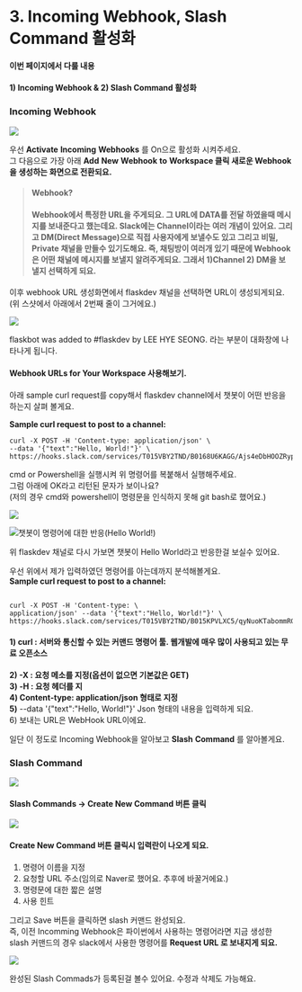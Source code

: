# 3. Incoming Webhook, Slash Command 활성화

#### 이번 페이지에서 다룰 내용 

#### 1\) Incoming Webhook & 2\) Slash Command 활성화

### Incoming Webhook

![](../../../../.gitbook/assets/image%20%28277%29.png)

우선 **Activate** **Incoming** **Webhooks** 를 On으로 활성화 시켜주세요.   
그 다음으로 가장 아래  **Add** **New** **Webhook** **to** **Workspace 클릭 새로운 Webhook을 생성하는 화면으로 전환되요.**   


> #### Webhook?  
>
> #### Webhook에서 특정한 URL을 주게되요. 그 URL에 DATA를 전달 하였을때 메시지를 보내준다고 했는데요. Slack에는 Channel이라는 여러 개념이 있어요. 그리고 DM\(Direct Message\)으로 직접 사용자에게 보낼수도 있고 그리고 비밀, Private 채널을 만들수 있기도해요.  즉, 채팅방이 여러개 있기 때문에 Webhook은 어떤 채널에 메시지를 보낼지 알려주게되요.  그래서 1\)Channel 2\) DM을 보낼지 선택하게 되요.

이후 webhook URL 생성화면에서 flaskdev 채널을 선택하면 URL이 생성되게되요. \(위 스샷에서 아래에서 2번째 줄이 그거에요.\)  
  


![](../../../../.gitbook/assets/image%20%28285%29.png)

flaskbot was added to \#flaskdev by LEE HYE SEONG. 라는 부분이 대화창에 나타나게 됩니다.   


#### Webhook URLs for Your Workspace 사용해보기. 

아래 sample curl request를 copy해서 flaskdev channel에서 챗봇이 어떤 반응을 하는지 살펴 볼게요. 

 **Sample curl request to post to a channel:**

```text
curl -X POST -H 'Content-type: application/json' \
--data '{"text":"Hello, World!"}' \
https://hooks.slack.com/services/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
```

cmd or Powershell을 실행시켜 위 명령어를 복붙해서 실행해주세요.   
그럼 아래에 OK라고 리턴된 문자가 보이나요?  
\(저의 경우 cmd와 powershell이 명령문을 인식하지 못해 git bash로 했어요.\)  


![](../../../../.gitbook/assets/image%20%28257%29.png)

![&#xCC57;&#xBD07;&#xC774; &#xBA85;&#xB839;&#xC5B4;&#xC5D0; &#xB300;&#xD55C; &#xBC18;&#xC751;\(Hello World!\)](../../../../.gitbook/assets/image%20%28260%29.png)

위 flaskdev 채널로 다시 가보면 챗봇이 Hello World라고 반응한걸 보실수 있어요.   
  
우선 위에서 제가 입력하였던 명령어를 아는데까지 분석해볼게요.   
**Sample curl request to post to a channel:**

```text

curl -X POST -H 'Content-type: \
application/json' --data '{"text":"Hello, World!"}' \
https://hooks.slack.com/services/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

```

#### 1\) curl :  서버와 통신할 수 있는 커맨드 명령어 툴. 웹개발에 매우 많이 사용되고 있는 **무료 오픈소스**

**2\) -X : 요청 메소를 지정\(옵션이 없으면 기본값은 GET\)  
3\)  -H : 요청 헤더를 지  
4\) Content-type: application/json 형태로 지정   
5\)** --data '{"text":"Hello, World!"}' Json 형태의 내용을 입력하게 되요.   
6\)  보내는 URL은 WebHook URL이에요.  
  
일단 이 정도로  Incoming Webhook을 알아보고 **Slash** **Command** 를 알아볼게요.   


### Slash Command

![](../../../../.gitbook/assets/image%20%28269%29.png)

#### Slash Commands -&gt; Create New Command 버튼 클릭

![](../../../../.gitbook/assets/image%20%28266%29.png)

#### 

#### Create New Command 버튼 클릭시 입력란이 나오게 되요. 

1. 명령어 이름을 지정
2. 요청할 URL 주소\(임의로 Naver로 했어요. 추후에 바꿀거에요.\)
3. 명령문에 대한 짧은 설명
4. 사용 힌트 

그리고 Save 버튼을 클릭하면 slash 커맨드 완성되요.   
즉, 이전 Incomming Webhook은 파이썬에서 사용하는 명령어라면 지금 생성한 slash 커맨드의 경우 slack에서 사용한 명령어를 **Request URL 로 보내지게 되요.**

![](../../../../.gitbook/assets/image%20%28258%29.png)

완성된 Slash Commads가 등록된걸 볼수 있어요. 수정과 삭제도 가능해요.  
 



